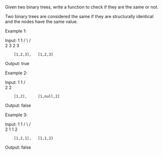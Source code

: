Given two binary trees, write a function to check if they are the same or not.

Two binary trees are considered the same if they are structurally identical and the nodes have the same value.

Example 1:


Input:     1         1
          / \       / \
         2   3     2   3

        [1,2,3],   [1,2,3]

Output: true


Example 2:


Input:     1         1
          /           \
         2             2

        [1,2],     [1,null,2]

Output: false


Example 3:


Input:     1         1
          / \       / \
         2   1     1   2

        [1,2,1],   [1,1,2]

Output: false

